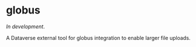 # globus

_In development_.

A Dataverse external tool for globus integration to enable larger file uploads.
